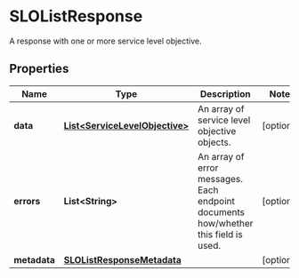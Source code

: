 # SLOListResponse

A response with one or more service level objective.

## Properties

| Name         | Type                                                              | Description                                                                         | Notes      |
| ------------ | ----------------------------------------------------------------- | ----------------------------------------------------------------------------------- | ---------- |
| **data**     | [**List&lt;ServiceLevelObjective&gt;**](ServiceLevelObjective.md) | An array of service level objective objects.                                        | [optional] |
| **errors**   | **List&lt;String&gt;**                                            | An array of error messages. Each endpoint documents how/whether this field is used. | [optional] |
| **metadata** | [**SLOListResponseMetadata**](SLOListResponseMetadata.md)         |                                                                                     | [optional] |
